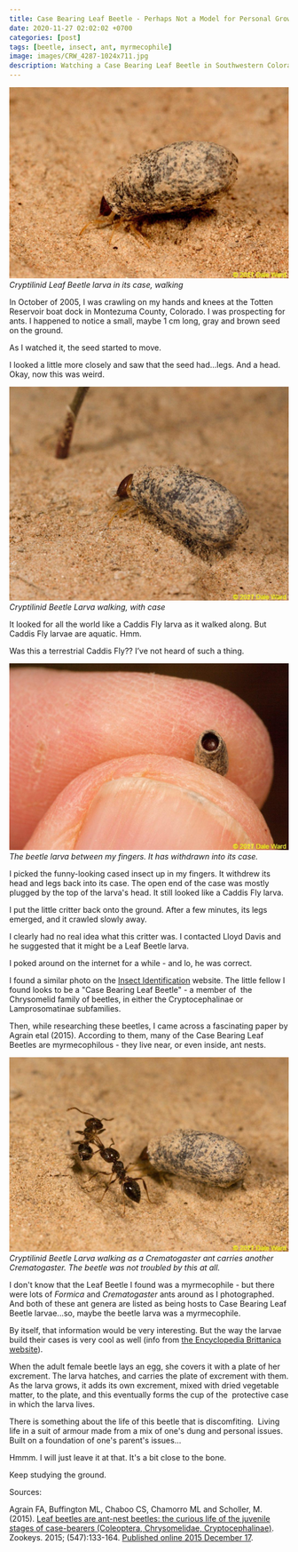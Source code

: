 ```yaml
---
title: Case Bearing Leaf Beetle - Perhaps Not a Model for Personal Growth
date: 2020-11-27 02:02:02 +0700
categories: [post]
tags: [beetle, insect, ant, myrmecophile]
image: images/CRW_4287-1024x711.jpg
description: Watching a Case Bearing Leaf Beetle in Southwestern Colorado
---
```


![picture](images/CRW_4286-1024x698.jpg)
*Cryptilinid Leaf Beetle larva in its case, walking*

In October of 2005, I was crawling on my hands and knees at the Totten Reservoir boat dock in Montezuma County, Colorado. I was prospecting for ants. I happened to notice a small, maybe 1 cm long, gray and brown seed on the ground.

As I watched it, the seed started to move.


I looked a little more closely and saw that the seed had...legs. And a head. Okay, now this was weird.

![picture](images/CRW_4288-1024x784.jpg)
*Cryptilinid Beetle Larva walking, with case*

It looked for all the world like a Caddis Fly larva as it walked along. But Caddis Fly larvae are aquatic. Hmm.

Was this a terrestrial Caddis Fly?? I’ve not heard of such a thing.

![picture](images/CRW_4295-1024x681.jpg)
*The beetle larva between my fingers. It has withdrawn into its case.*

I picked the funny-looking cased insect up in my fingers. It withdrew its head and legs back into its case. The open end of the case was mostly plugged by the top of the larva's head. It still looked like a Caddis Fly larva.

I put the little critter back onto the ground. After a few minutes, its legs emerged, and it crawled slowly away.

I clearly had no real idea what this critter was. I contacted Lloyd Davis and he suggested that it might be a Leaf Beetle larva.

I poked around on the internet for a while - and lo, he was correct.

I found a similar photo on the [Insect Identification](https://www.insectidentification.org/insect-description.asp?identification=Case-Bearing-Leaf-Beetle) website. The little fellow I found looks to be a "Case Bearing Leaf Beetle" - a member of  the Chrysomelid family of beetles, in either the Cryptocephalinae or Lamprosomatinae subfamilies.

Then, while researching these beetles, I came across a fascinating paper by Agrain etal (2015). According to them, many of the Case Bearing Leaf Beetles are myrmecophilous - they live near, or even inside, ant nests.

![picture](images/CRW_4287-1024x711.jpg)
*Cryptilinid Beetle Larva walking as a _Crematogaster_ ant carries another _Crematogaster_. The beetle was not troubled by this at all.*

I don't know that the Leaf Beetle I found was a myrmecophile - but there were lots of _Formica_ and _Crematogaster_ ants around as I photographed. And both of these ant genera are listed as being hosts to Case Bearing Leaf Beetle larvae...so, maybe the beetle larva was a myrmecophile.

By itself, that information would be very interesting. But the way the larvae  build their cases is very cool as well (info from [the Encyclopedia Brittanica website](https://www.britannica.com/animal/casebearing-leaf-beetle)).

When the adult female beetle lays an egg, she covers it with a plate of her excrement. The larva hatches, and carries the plate of excrement with them. As the larva grows, it adds its own excrement, mixed with dried vegetable matter, to the plate, and this eventually forms the cup of the  protective case in which the larva lives.

There is something about the life of this beetle that is discomfiting.  Living life in a suit of armour made from a mix of one's dung and personal issues. Built on a foundation of one's parent's issues...

Hmmm. I will just leave it at that. It's a bit close to the bone.

Keep studying the ground.

Sources:

Agrain FA, Buffington ML, Chaboo CS, Chamorro ML and Scholler, M. (2015). [Leaf beetles are ant-nest beetles: the curious life of the juvenile stages of case-bearers (Coleoptera, Chrysomelidae, Cryptocephalinae)](https://www.ncbi.nlm.nih.gov/pmc/articles/PMC4714338/). Zookeys. 2015; (547):133-164. [Published online 2015 December 17](https://zookeys.pensoft.net/articles.php?id=6098).